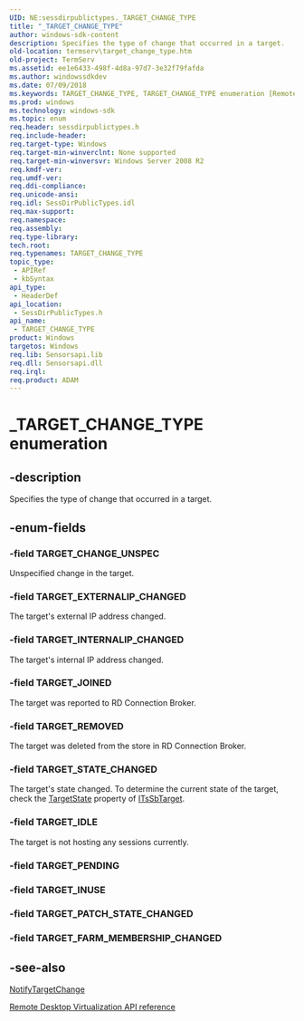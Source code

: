 ```yaml
---
UID: NE:sessdirpublictypes._TARGET_CHANGE_TYPE
title: "_TARGET_CHANGE_TYPE"
author: windows-sdk-content
description: Specifies the type of change that occurred in a target.
old-location: termserv\target_change_type.htm
old-project: TermServ
ms.assetid: ee1e6433-498f-4d8a-97d7-3e32f79fafda
ms.author: windowssdkdev
ms.date: 07/09/2018
ms.keywords: TARGET_CHANGE_TYPE, TARGET_CHANGE_TYPE enumeration [Remote Desktop Services], TARGET_CHANGE_UNSPEC, TARGET_EXTERNALIP_CHANGED, TARGET_IDLE, TARGET_INTERNALIP_CHANGED, TARGET_JOINED, TARGET_REMOVED, TARGET_STATE_CHANGED, _TARGET_CHANGE_TYPE, sessdirpublictypes/TARGET_CHANGE_TYPE, sessdirpublictypes/TARGET_CHANGE_UNSPEC, sessdirpublictypes/TARGET_EXTERNALIP_CHANGED, sessdirpublictypes/TARGET_IDLE, sessdirpublictypes/TARGET_INTERNALIP_CHANGED, sessdirpublictypes/TARGET_JOINED, sessdirpublictypes/TARGET_REMOVED, sessdirpublictypes/TARGET_STATE_CHANGED, termserv.target_change_type
ms.prod: windows
ms.technology: windows-sdk
ms.topic: enum
req.header: sessdirpublictypes.h
req.include-header: 
req.target-type: Windows
req.target-min-winverclnt: None supported
req.target-min-winversvr: Windows Server 2008 R2
req.kmdf-ver: 
req.umdf-ver: 
req.ddi-compliance: 
req.unicode-ansi: 
req.idl: SessDirPublicTypes.idl
req.max-support: 
req.namespace: 
req.assembly: 
req.type-library: 
tech.root: 
req.typenames: TARGET_CHANGE_TYPE
topic_type:
 - APIRef
 - kbSyntax
api_type:
 - HeaderDef
api_location:
 - SessDirPublicTypes.h
api_name:
 - TARGET_CHANGE_TYPE
product: Windows
targetos: Windows
req.lib: Sensorsapi.lib
req.dll: Sensorsapi.dll
req.irql: 
req.product: ADAM
---
```


# _TARGET_CHANGE_TYPE enumeration


## -description


Specifies the type of change that occurred in a target.


## -enum-fields




### -field TARGET_CHANGE_UNSPEC

Unspecified change in the target.


### -field TARGET_EXTERNALIP_CHANGED

The target's external IP address changed.


### -field TARGET_INTERNALIP_CHANGED

The target's internal IP address changed.


### -field TARGET_JOINED

The target was reported to RD Connection Broker.


### -field TARGET_REMOVED

The target was deleted  from the store in RD Connection Broker.


### -field TARGET_STATE_CHANGED

The target's state changed. To determine the current state of the target, check the <a href="https://msdn.microsoft.com/0913e997-d3f0-44a3-977f-eb760489c43b">TargetState</a> property of <a href="https://msdn.microsoft.com/bcb26b43-ec6e-4cc8-9d40-15a7a3a62582">ITsSbTarget</a>.


### -field TARGET_IDLE

The target is not hosting any sessions currently.


### -field TARGET_PENDING


### -field TARGET_INUSE


### -field TARGET_PATCH_STATE_CHANGED


### -field TARGET_FARM_MEMBERSHIP_CHANGED




## -see-also




<a href="https://msdn.microsoft.com/d075c7ae-fe86-4547-a980-2b82ea3498c6">NotifyTargetChange</a>



<a href="https://msdn.microsoft.com/4f4e8883-9f89-47c2-919f-44f4c6e44591">Remote Desktop Virtualization API reference</a>
 

 

